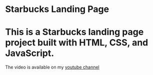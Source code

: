 # Starbucks Landing Page

# This is a Starbucks landing page project built with HTML, CSS, and JavaScript.

The video is available on my [youtube channel](https://youtube.com)